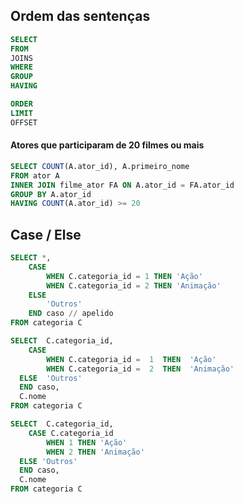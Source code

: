 ## Ordem das sentenças

```sql
SELECT
FROM
JOINS
WHERE
GROUP
HAVING

ORDER
LIMIT
OFFSET
```

#### Atores que participaram de 20 filmes ou mais
```sql
SELECT COUNT(A.ator_id), A.primeiro_nome
FROM ator A
INNER JOIN filme_ator FA ON A.ator_id = FA.ator_id
GROUP BY A.ator_id
HAVING COUNT(A.ator_id) >= 20
```

## Case / Else

```sql
SELECT *,
	CASE
		WHEN C.categoria_id = 1 THEN 'Ação'
		WHEN C.categoria_id = 2 THEN 'Animação'
	ELSE
		'Outros'
	END caso // apelido
FROM categoria C

SELECT  C.categoria_id,
	CASE
		WHEN C.categoria_id =  1  THEN  'Ação'
		WHEN C.categoria_id =  2  THEN  'Animação'
  ELSE  'Outros'  
  END caso,
  C.nome
FROM categoria C

SELECT  C.categoria_id,
	CASE C.categoria_id
		WHEN 1 THEN 'Ação'
		WHEN 2 THEN 'Animação'
  ELSE 'Outros'  
  END caso,
  C.nome
FROM categoria C


```
<!--stackedit_data:
eyJoaXN0b3J5IjpbLTE5OTQ4OTA0ODMsLTQ2MDk0MzA0MSwtMT
E5ODYxMDc4MV19
-->